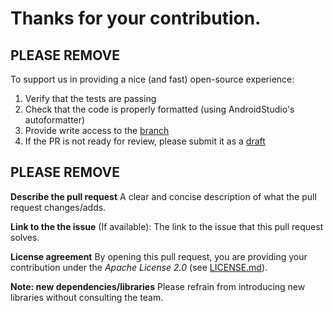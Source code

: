 # Thanks for your contribution.

## PLEASE REMOVE
To support us in providing a nice (and fast) open-source experience:
1. Verify that the tests are passing
2. Check that the code is properly formatted (using AndroidStudio's autoformatter)
3. Provide write access to the [branch](https://docs.github.com/en/github/collaborating-with-issues-and-pull-requests/allowing-changes-to-a-pull-request-branch-created-from-a-fork)
4. If the PR is not ready for review, please submit it as a [draft](https://docs.github.com/en/github/collaborating-with-issues-and-pull-requests/about-pull-requests#draft-pull-requests)
## PLEASE REMOVE

**Describe the pull request**
A clear and concise description of what the pull request changes/adds.

**Link to the the issue**
(If available): The link to the issue that this pull request solves.

**License agreement**
By opening this pull request, you are providing your contribution under the _Apache License 2.0_ (see [LICENSE.md](LICENSE.md)).

**Note: new dependencies/libraries**
Please refrain from introducing new libraries without consulting the team.
